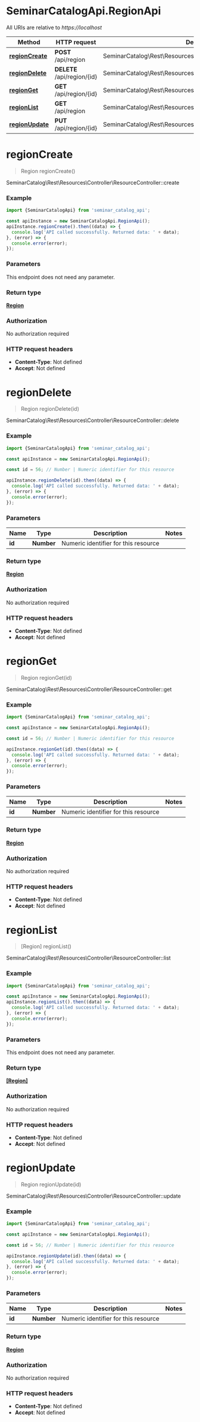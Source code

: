 # SeminarCatalogApi.RegionApi

All URIs are relative to *https://localhost*

Method | HTTP request | Description
------------- | ------------- | -------------
[**regionCreate**](RegionApi.md#regionCreate) | **POST** /api/region | SeminarCatalog\\Rest\\Resources\\Controller\\ResourceController::create
[**regionDelete**](RegionApi.md#regionDelete) | **DELETE** /api/region/{id} | SeminarCatalog\\Rest\\Resources\\Controller\\ResourceController::delete
[**regionGet**](RegionApi.md#regionGet) | **GET** /api/region/{id} | SeminarCatalog\\Rest\\Resources\\Controller\\ResourceController::get
[**regionList**](RegionApi.md#regionList) | **GET** /api/region | SeminarCatalog\\Rest\\Resources\\Controller\\ResourceController::list
[**regionUpdate**](RegionApi.md#regionUpdate) | **PUT** /api/region/{id} | SeminarCatalog\\Rest\\Resources\\Controller\\ResourceController::update


<a name="regionCreate"></a>
# **regionCreate**
> Region regionCreate()

SeminarCatalog\\Rest\\Resources\\Controller\\ResourceController::create

### Example
```javascript
import {SeminarCatalogApi} from 'seminar_catalog_api';

const apiInstance = new SeminarCatalogApi.RegionApi();
apiInstance.regionCreate().then((data) => {
  console.log('API called successfully. Returned data: ' + data);
}, (error) => {
  console.error(error);
});

```

### Parameters
This endpoint does not need any parameter.

### Return type

[**Region**](Region.md)

### Authorization

No authorization required

### HTTP request headers

 - **Content-Type**: Not defined
 - **Accept**: Not defined

<a name="regionDelete"></a>
# **regionDelete**
> Region regionDelete(id)

SeminarCatalog\\Rest\\Resources\\Controller\\ResourceController::delete

### Example
```javascript
import {SeminarCatalogApi} from 'seminar_catalog_api';

const apiInstance = new SeminarCatalogApi.RegionApi();

const id = 56; // Number | Numeric identifier for this resource

apiInstance.regionDelete(id).then((data) => {
  console.log('API called successfully. Returned data: ' + data);
}, (error) => {
  console.error(error);
});

```

### Parameters

Name | Type | Description  | Notes
------------- | ------------- | ------------- | -------------
 **id** | **Number**| Numeric identifier for this resource | 

### Return type

[**Region**](Region.md)

### Authorization

No authorization required

### HTTP request headers

 - **Content-Type**: Not defined
 - **Accept**: Not defined

<a name="regionGet"></a>
# **regionGet**
> Region regionGet(id)

SeminarCatalog\\Rest\\Resources\\Controller\\ResourceController::get

### Example
```javascript
import {SeminarCatalogApi} from 'seminar_catalog_api';

const apiInstance = new SeminarCatalogApi.RegionApi();

const id = 56; // Number | Numeric identifier for this resource

apiInstance.regionGet(id).then((data) => {
  console.log('API called successfully. Returned data: ' + data);
}, (error) => {
  console.error(error);
});

```

### Parameters

Name | Type | Description  | Notes
------------- | ------------- | ------------- | -------------
 **id** | **Number**| Numeric identifier for this resource | 

### Return type

[**Region**](Region.md)

### Authorization

No authorization required

### HTTP request headers

 - **Content-Type**: Not defined
 - **Accept**: Not defined

<a name="regionList"></a>
# **regionList**
> [Region] regionList()

SeminarCatalog\\Rest\\Resources\\Controller\\ResourceController::list

### Example
```javascript
import {SeminarCatalogApi} from 'seminar_catalog_api';

const apiInstance = new SeminarCatalogApi.RegionApi();
apiInstance.regionList().then((data) => {
  console.log('API called successfully. Returned data: ' + data);
}, (error) => {
  console.error(error);
});

```

### Parameters
This endpoint does not need any parameter.

### Return type

[**[Region]**](Region.md)

### Authorization

No authorization required

### HTTP request headers

 - **Content-Type**: Not defined
 - **Accept**: Not defined

<a name="regionUpdate"></a>
# **regionUpdate**
> Region regionUpdate(id)

SeminarCatalog\\Rest\\Resources\\Controller\\ResourceController::update

### Example
```javascript
import {SeminarCatalogApi} from 'seminar_catalog_api';

const apiInstance = new SeminarCatalogApi.RegionApi();

const id = 56; // Number | Numeric identifier for this resource

apiInstance.regionUpdate(id).then((data) => {
  console.log('API called successfully. Returned data: ' + data);
}, (error) => {
  console.error(error);
});

```

### Parameters

Name | Type | Description  | Notes
------------- | ------------- | ------------- | -------------
 **id** | **Number**| Numeric identifier for this resource | 

### Return type

[**Region**](Region.md)

### Authorization

No authorization required

### HTTP request headers

 - **Content-Type**: Not defined
 - **Accept**: Not defined

